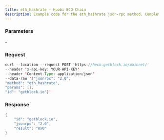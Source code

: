 ```yaml
---
title: eth_hashrate - Huobi ECO Chain
description: Example code for the eth_hashrate json-rpc method. Сomplete guide on how to use eth_hashrate json-rpc in GetBlock.io Web3 documentation.
---
```


### Parameters


\-

### Request

``` java
curl --location --request POST 'https://heco.getblock.io/mainnet/' 
--header 'x-api-key: YOUR-API-KEY' 
--header 'Content-Type: application/json' 
--data-raw '{"jsonrpc": "2.0",
"method": "eth_hashrate",
"params": [],
"id": "getblock.io"}'
```

###  Response

``` java
{
    "id": "getblock.io",
    "jsonrpc": "2.0",
    "result": "0x0"
}
```

